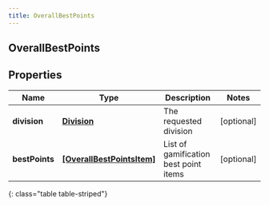 ```yaml
---
title: OverallBestPoints
---
```

## OverallBestPoints

## Properties

|Name | Type | Description | Notes|
|------------ | ------------- | ------------- | -------------|
| **division** | [**Division**](Division.html) | The requested division | [optional] |
| **bestPoints** | [**[OverallBestPointsItem]**](OverallBestPointsItem.html) | List of gamification best point items | [optional] |
{: class="table table-striped"}


